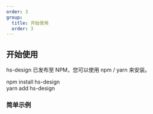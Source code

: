 ```yaml
---
order: 3
group:
  title: 开始使用
  order: 3
---
```


## 开始使用

hs-design 已发布至 NPM，您可以使用 npm / yarn 来安装。

npm install hs-design <br> yarn add hs-design

### 简单示例

<code
  src="./index.tsx"
  title="使用Button"
  desc="使用hs-design按钮组件。"
  defaultShowCode=true
/>
